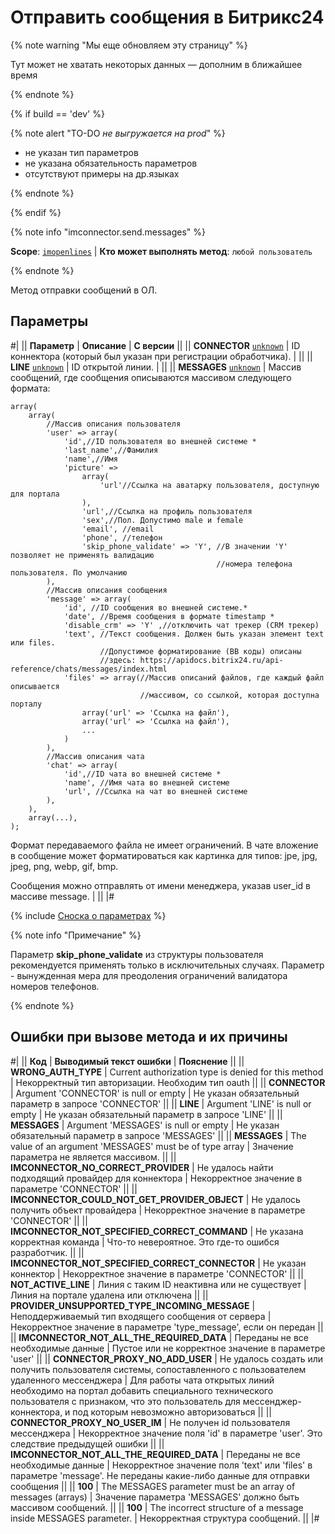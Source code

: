 # Отправить сообщения в Битрикс24

{% note warning "Мы еще обновляем эту страницу" %}

Тут может не хватать некоторых данных — дополним в ближайшее время

{% endnote %}

{% if build == 'dev' %}

{% note alert "TO-DO _не выгружается на prod_" %}

- не указан тип параметров
- не указана обязательность параметров
- отсутствуют примеры на др.языках

{% endnote %}

{% endif %}

{% note info "imconnector.send.messages" %}

**Scope**: [`imopenlines`](../../scopes/permissions.md) | **Кто может выполнять метод**: `любой пользователь`

{% endnote %}

Метод отправки сообщений в ОЛ.

## Параметры

#|
|| **Параметр** | **Описание** | **С версии** ||
|| **CONNECTOR**
[`unknown`](../../data-types.md) | ID коннектора (который был указан при регистрации обработчика). | ||
|| **LINE**
[`unknown`](../../data-types.md) | ID открытой линии. | ||
|| **MESSAGES**
[`unknown`](../../data-types.md) | Массив сообщений, где сообщения описываются массивом следующего формата: 

```
array(
    array(
        //Массив описания пользователя
        'user' => array(
            'id',//ID пользователя во внешней системе *
            'last_name',//Фамилия
            'name',//Имя
            'picture' =>
                array(
                    'url'//Ссылка на аватарку пользователя, доступную для портала
                ),
                'url',//Ссылка на профиль пользователя
                'sex',//Пол. Допустимо male и female
                'email', //email
                'phone', //телефон
                'skip_phone_validate' => 'Y', //В значении 'Y' позволяет не применять валидацию 
                                              //номера телефона пользователя. По умолчанию         
        ),
        //Массив описания сообщения
        'message' => array(
            'id', //ID сообщения во внешней системе.*
            'date', //Время сообщения в формате timestamp *
            'disable_crm' => 'Y' ,//отключить чат трекер (CRM трекер)
            'text', //Текст сообщения. Должен быть указан элемент text или files. 
                    //Допустимое форматирование (BB коды) описаны 
                    //здесь: https://apidocs.bitrix24.ru/api-reference/chats/messages/index.html
            'files' => array(//Массив описаний файлов, где каждый файл описывается 
                             //массивом, со ссылкой, которая доступна порталу
                array('url' => 'Cсылка на файл'),
                array('url' => 'Cсылка на файл'),
                ...
            )
        ),
        //Массив описания чата
        'chat' => array(
            'id',//ID чата во внешней системе *
            'name', //Имя чата во внешней системе
            'url', //Ссылка на чат во внешней системе
        ),
    ),
    array(...),
);

```
Формат передаваемого файла не имеет ограничений. В чате вложение в сообщение может форматироваться как картинка для типов: jpe, jpg, jpeg, png, webp, gif, bmp.

Сообщения можно отправлять от имени менеджера, указав user_id в массиве message.
| ||
|#

{% include [Сноска о параметрах](../../../_includes/required.md) %}

{% note info "Примечание" %}

Параметр **skip_phone_validate** из структуры пользователя рекомендуется применять только в исключительных случаях. Параметр - вынужденная мера для преодоления ограничений валидатора номеров телефонов.

{% endnote %}

## Ошибки при вызове метода и их причины

#|
|| **Код** | **Выводимый текст ошибки** | **Пояснение** ||
|| **WRONG_AUTH_TYPE** | Current authorization type is denied for this method | Некорректный тип авторизации. Необходим тип oauth ||
|| **CONNECTOR** | Argument 'CONNECTOR' is null or empty | Не указан обязательный параметр в запросе 'CONNECTOR' ||
|| **LINE** | Argument 'LINE' is null or empty | Не указан обязательный параметр в запросе 'LINE' ||
|| **MESSAGES** | Argument 'MESSAGES' is null or empty | Не указан обязательный параметр в запросе 'MESSAGES' ||
|| **MESSAGES** | The value of an argument 'MESSAGES' must be of type array | Значение параметра не является массивом. ||
|| **IMCONNECTOR_NO_CORRECT_PROVIDER** | Не удалось найти подходящий провайдер для коннектора | Некорректное значение в параметре 'CONNECTOR' ||
|| **IMCONNECTOR_COULD_NOT_GET_PROVIDER_OBJECT** | Не удалось получить объект провайдера | Некорректное значение в параметре 'CONNECTOR' ||
|| **IMCONNECTOR_NOT_SPECIFIED_CORRECT_COMMAND** | Не указана корректная команда | Что-то невероятное. Это где-то ошибся разработчик. ||
|| **IMCONNECTOR_NOT_SPECIFIED_CORRECT_CONNECTOR** | Не указан коннектор | Некорректное значение в параметре 'CONNECTOR' ||
|| **NOT_ACTIVE_LINE** | Линия c таким ID неактивна или не существует | Линия на портале удалена или отключена ||
|| **PROVIDER_UNSUPPORTED_TYPE_INCOMING_MESSAGE** | Неподдерживаемый тип входящего сообщения от сервера | Некорректное значение в параметре 'type_message', если он передан ||
|| **IMCONNECTOR_NOT_ALL_THE_REQUIRED_DATA** | Переданы не все необходимые данные | Пустое или не корректное значение в параметре 'user' ||
|| **CONNECTOR_PROXY_NO_ADD_USER** | Не удалось создать или получить пользователя системы, сопоставленного с пользователем удаленного мессенджера | Для работы чата открытых линий необходимо на портал добавить специального технического пользователя с признаком, что это пользователь для мессенджер-коннектора, и под которым невозможно авторизоваться ||
|| **CONNECTOR_PROXY_NO_USER_IM** | Не получен id пользователя мессенджера | Некорректное значение поля 'id' в параметре 'user'. Это следствие предыдущей ошибки ||
|| **IMCONNECTOR_NOT_ALL_THE_REQUIRED_DATA** | Переданы не все необходимые данные | Некорректное значение поля 'text' или 'files' в параметре 'message'. Не переданы какие-либо данные для отправки сообщения ||
|| **100** | The MESSAGES parameter must be an array of messages (arrays) | Значение параметра 'MESSAGES' должно быть массивом сообщений. ||
|| **100** | The incorrect structure of a message inside MESSAGES parameter. | Некорректная структура сообщений. ||
|#
